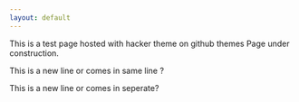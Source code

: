 ```yaml
---
layout: default
---
```

This is a test page hosted with hacker theme on github themes
Page under construction.

This is a new line or comes in same line ?

This is a new line 
or
comes in seperate?
